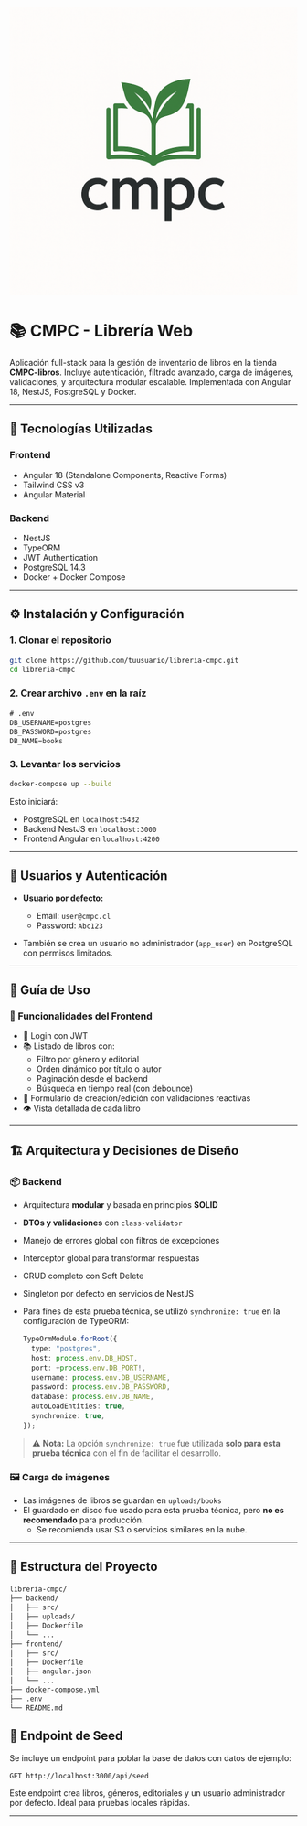![CMPC Logo](./cmpc-logo.png)

# 📚 CMPC - Librería Web

Aplicación full-stack para la gestión de inventario de libros en la tienda **CMPC-libros**. Incluye autenticación, filtrado avanzado, carga de imágenes, validaciones, y arquitectura modular escalable. Implementada con Angular 18, NestJS, PostgreSQL y Docker.

---

## 🧱 Tecnologías Utilizadas

### Frontend

- Angular 18 (Standalone Components, Reactive Forms)
- Tailwind CSS v3
- Angular Material

### Backend

- NestJS
- TypeORM
- JWT Authentication
- PostgreSQL 14.3
- Docker + Docker Compose

---

## ⚙️ Instalación y Configuración

### 1. Clonar el repositorio

```bash
git clone https://github.com/tuusuario/libreria-cmpc.git
cd libreria-cmpc
```

### 2. Crear archivo `.env` en la raíz

```env
# .env
DB_USERNAME=postgres
DB_PASSWORD=postgres
DB_NAME=books
```

### 3. Levantar los servicios

```bash
docker-compose up --build
```

Esto iniciará:

- PostgreSQL en `localhost:5432`
- Backend NestJS en `localhost:3000`
- Frontend Angular en `localhost:4200`

---

## 🧪 Usuarios y Autenticación

- **Usuario por defecto:**

  - Email: `user@cmpc.cl`
  - Password: `Abc123`

- También se crea un usuario no administrador (`app_user`) en PostgreSQL con permisos limitados.

---

## 🚀 Guía de Uso

### 📘 Funcionalidades del Frontend

- 🔐 Login con JWT
- 📚 Listado de libros con:
  - Filtro por género y editorial
  - Orden dinámico por título o autor
  - Paginación desde el backend
  - Búsqueda en tiempo real (con debounce)
- 📝 Formulario de creación/edición con validaciones reactivas
- 👁️ Vista detallada de cada libro

---

## 🏗️ Arquitectura y Decisiones de Diseño

### 📦 Backend

- Arquitectura **modular** y basada en principios **SOLID**
- **DTOs y validaciones** con `class-validator`
- Manejo de errores global con filtros de excepciones
- Interceptor global para transformar respuestas
- CRUD completo con Soft Delete
- Singleton por defecto en servicios de NestJS
- Para fines de esta prueba técnica, se utilizó `synchronize: true` en la configuración de TypeORM:

  ```ts
  TypeOrmModule.forRoot({
    type: "postgres",
    host: process.env.DB_HOST,
    port: +process.env.DB_PORT!,
    username: process.env.DB_USERNAME,
    password: process.env.DB_PASSWORD,
    database: process.env.DB_NAME,
    autoLoadEntities: true,
    synchronize: true,
  });
  ```

> ⚠️ **Nota:** La opción `synchronize: true` fue utilizada **solo para esta prueba técnica** con el fin de facilitar el desarrollo.

### 🖼️ Carga de imágenes

- Las imágenes de libros se guardan en `uploads/books`
- El guardado en disco fue usado para esta prueba técnica, pero **no es recomendado** para producción.
  - Se recomienda usar S3 o servicios similares en la nube.

---

## 🐳 Estructura del Proyecto

```
libreria-cmpc/
├── backend/
│   ├── src/
│   ├── uploads/
│   ├── Dockerfile
│   └── ...
├── frontend/
│   ├── src/
│   ├── Dockerfile
│   ├── angular.json
│   └── ...
├── docker-compose.yml
├── .env
└── README.md
```

## 🌱 Endpoint de Seed

Se incluye un endpoint para poblar la base de datos con datos de ejemplo:

```
GET http://localhost:3000/api/seed
```

Este endpoint crea libros, géneros, editoriales y un usuario administrador por defecto. Ideal para pruebas locales rápidas.

---
